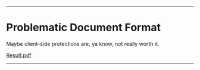 ----

# Problematic Document Format

Maybe client-side protections are, ya know, not really worth it.

[Result.pdf](result.pdf)

----